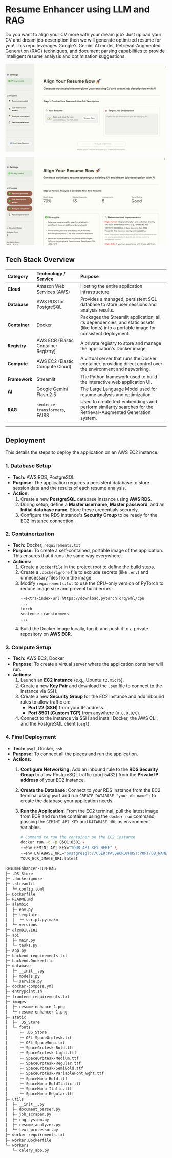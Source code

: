 # Resume Enhancer using LLM and RAG

Do you want to align your CV more with your dream job? Just upload your CV and dream job description then we will generate optimized resume for you! This repo leverages Google's Gemini AI model, Retrieval-Augmented Generation (RAG) techniques, and document parsing capabilities to provide intelligent resume analysis and optimization suggestions.

![Resume Enhancer image 1](images/resume-enhancer-1.png)

![Resume Enhancer image 2](images/resume-enhance-2.png)

## Tech Stack Overview

| Category      | Technology / Service                                                                               | Purpose                                                                                                                                              |
| :------------ | :------------------------------------------------------------------------------------------------- | :--------------------------------------------------------------------------------------------------------------------------------------------------- |
| **Cloud** | Amazon Web Services (AWS)                                                                          | Hosting the entire application infrastructure.                                                                                                       |
| **Database** | AWS RDS for PostgreSQL                                                                             | Provides a managed, persistent SQL database to store user sessions and analysis results.                                                 |
| **Container** | Docker                                                                                             | Packages the Streamlit application, all its dependencies, and static assets (like fonts) into a portable image for consistent deployment. |
| **Registry** | AWS ECR (Elastic Container Registry)                                                               | A private registry to store and manage the application's Docker image.                                                                               |
| **Compute** | AWS EC2 (Elastic Compute Cloud)                                                                    | A virtual server that runs the Docker container, providing direct control over the environment and networking.                                       |
| **Framework** | Streamlit                                                                                          | The Python framework used to build the interactive web application UI.                                                                               |
| **AI** | Google Gemini Flash 2.5                                                                                      | The Large Language Model used for resume analysis and optimization.                                                                      |
| **RAG** | `sentence-transformers`, FAISS                                                                     | Used to create text embeddings and perform similarity searches for the Retrieval-Augmented Generation system.                               |

-----

## Deployment

This details the steps to deploy the application on an AWS EC2 instance.

### 1\. Database Setup

  * **Tech:** AWS RDS, PostgreSQL
  * **Purpose:** The application requires a persistent database to store session data and the results of each resume analysis.
  * **Action:**
    1.  Create a new **PostgreSQL** database instance using **AWS RDS**.
    2.  During setup, define a **Master username**, **Master password**, and an **Initial database name**. Store these credentials securely.
    3.  Configure the RDS instance's **Security Group** to be ready for the EC2 instance connection.

### 2\. Containerization

  * **Tech:** Docker, `requirements.txt`
  * **Purpose:** To create a self-contained, portable image of the application. This ensures that it runs the same way everywhere.
  * **Actions:**
    1.  Create a `Dockerfile` in the project root to define the build steps.
    2.  Create a `.dockerignore` file to exclude secrets (like `.env`) and unnecessary files from the image.
    3.  Modify `requirements.txt` to use the CPU-only version of PyTorch to reduce image size and prevent build errors:
        ```
        --extra-index-url https://download.pytorch.org/whl/cpu
        ...
        torch
        sentence-transformers
        ...
        ```
    4.  Build the Docker image locally, tag it, and push it to a private repository on **AWS ECR**.

### 3\. Compute Setup

  * **Tech:** AWS EC2, Docker
  * **Purpose:** To create a virtual server where the application container will run.
  * **Actions:**
    1.  Launch an **EC2 instance** (e.g., Ubuntu `t2.micro`).
    2.  Create a new **Key Pair** and download the `.pem` file to connect to the instance via SSH.
    3.  Create a new **Security Group** for the EC2 instance and add inbound rules to allow traffic on:
          * **Port 22 (SSH)** from your IP address.
          * **Port 8501 (Custom TCP)** from anywhere (`0.0.0.0/0`).
    4.  Connect to the instance via SSH and install Docker, the AWS CLI, and the PostgreSQL client (`psql`).

### 4\. Final Deployment

  * **Tech:** `psql`, Docker, `ssh`
  * **Purpose:** To connect all the pieces and run the application.
  * **Actions:**
    1.  **Configure Networking:** Add an inbound rule to the **RDS Security Group** to allow PostgreSQL traffic (port 5432) from the **Private IP address** of your EC2 instance.

    2.  **Create the Database:** Connect to your RDS instance from the EC2 terminal using `psql` and run `CREATE DATABASE "your_db_name";` to create the database your application needs.

    3.  **Run the Application:** From the EC2 terminal, pull the latest image from ECR and run the container using the `docker run` command, passing the `GEMINI_API_KEY` and `DATABASE_URL` as environment variables.

        ```bash
        # Command to run the container on the EC2 instance
        docker run -d -p 8501:8501 \
        --env GEMINI_API_KEY="YOUR_API_KEY_HERE" \
        --env DATABASE_URL="postgresql://USER:PASSWORD@HOST:PORT/DB_NAME" \
        YOUR_ECR_IMAGE_URI:latest
        ```
```
ResumeEnhancer-LLM-RAG
├─ .DS_Store
├─ .dockerignore
├─ .streamlit
│  └─ config.toml
├─ Dockerfile
├─ README.md
├─ alembic
│  ├─ env.py
│  ├─ templates
│  │  └─ script.py.mako
│  └─ versions
├─ alembic.ini
├─ api
│  ├─ main.py
│  └─ tasks.py
├─ app.py
├─ backend-requirements.txt
├─ backend.Dockerfile
├─ database
│  ├─ __init__.py
│  ├─ models.py
│  └─ service.py
├─ docker-compose.yml
├─ entrypoint.sh
├─ frontend-requirements.txt
├─ images
│  ├─ resume-enhance-2.png
│  └─ resume-enhancer-1.png
├─ static
│  ├─ .DS_Store
│  └─ fonts
│     ├─ .DS_Store
│     ├─ OFL-SpaceGrotesk.txt
│     ├─ OFL-SpaceMono.txt
│     ├─ SpaceGrotesk-Bold.ttf
│     ├─ SpaceGrotesk-Light.ttf
│     ├─ SpaceGrotesk-Medium.ttf
│     ├─ SpaceGrotesk-Regular.ttf
│     ├─ SpaceGrotesk-SemiBold.ttf
│     ├─ SpaceGrotesk-VariableFont_wght.ttf
│     ├─ SpaceMono-Bold.ttf
│     ├─ SpaceMono-BoldItalic.ttf
│     ├─ SpaceMono-Italic.ttf
│     └─ SpaceMono-Regular.ttf
├─ utils
│  ├─ __init__.py
│  ├─ document_parser.py
│  ├─ job_scraper.py
│  ├─ rag_system.py
│  ├─ resume_analyzer.py
│  └─ text_processor.py
├─ worker-requirements.txt
├─ worker.Dockerfile
└─ workers
   └─ celery_app.py

```